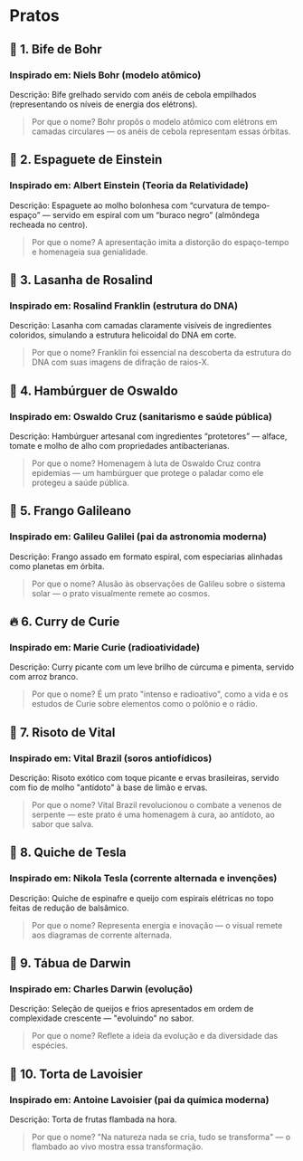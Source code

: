 # Pratos

## 🔬 1. Bife de Bohr
### Inspirado em: Niels Bohr (modelo atômico)
Descrição: Bife grelhado servido com anéis de cebola empilhados (representando os níveis de energia dos elétrons).  
> Por que o nome? Bohr propôs o modelo atômico com elétrons em camadas circulares — os anéis de cebola representam essas órbitas.

## 🌌 2. Espaguete de Einstein
### Inspirado em: Albert Einstein (Teoria da Relatividade)
Descrição: Espaguete ao molho bolonhesa com “curvatura de tempo-espaço” — servido em espiral com um “buraco negro” (almôndega recheada no centro).  
> Por que o nome? A apresentação imita a distorção do espaço-tempo e homenageia sua genialidade.

## 🧬 3. Lasanha de Rosalind
### Inspirado em: Rosalind Franklin (estrutura do DNA)
Descrição: Lasanha com camadas claramente visíveis de ingredientes coloridos, simulando a estrutura helicoidal do DNA em corte.  
> Por que o nome? Franklin foi essencial na descoberta da estrutura do DNA com suas imagens de difração de raios-X.

## 🧼 4. Hambúrguer de Oswaldo
### Inspirado em: Oswaldo Cruz (sanitarismo e saúde pública)
Descrição: Hambúrguer artesanal com ingredientes “protetores” — alface, tomate e molho de alho com propriedades antibacterianas.  
> Por que o nome? Homenagem à luta de Oswaldo Cruz contra epidemias — um hambúrguer que protege o paladar como ele protegeu a saúde pública.

## 🔭 5. Frango Galileano
### Inspirado em: Galileu Galilei (pai da astronomia moderna)
Descrição: Frango assado em formato espiral, com especiarias alinhadas como planetas em órbita.  
> Por que o nome? Alusão às observações de Galileu sobre o sistema solar — o prato visualmente remete ao cosmos.

## 🔥 6. Curry de Curie
### Inspirado em: Marie Curie (radioatividade)
Descrição: Curry picante com um leve brilho de cúrcuma e pimenta, servido com arroz branco.  
> Por que o nome? É um prato "intenso e radioativo", como a vida e os estudos de Curie sobre elementos como o polônio e o rádio.

## 🐍 7. Risoto de Vital
### Inspirado em: Vital Brazil (soros antiofídicos)
Descrição: Risoto exótico com toque picante e ervas brasileiras, servido com fio de molho "antídoto" à base de limão e ervas.  
> Por que o nome? Vital Brazil revolucionou o combate a venenos de serpente — este prato é uma homenagem à cura, ao antídoto, ao sabor que salva.

## 🧲 8. Quiche de Tesla
### Inspirado em: Nikola Tesla (corrente alternada e invenções)
Descrição: Quiche de espinafre e queijo com espirais elétricas no topo feitas de redução de balsâmico.  
> Por que o nome? Representa energia e inovação — o visual remete aos diagramas de corrente alternada.

## 🧪 9. Tábua de Darwin
### Inspirado em: Charles Darwin (evolução)
Descrição: Seleção de queijos e frios apresentados em ordem de complexidade crescente — "evoluindo" no sabor.  
> Por que o nome? Reflete a ideia da evolução e da diversidade das espécies.

## 🧯 10. Torta de Lavoisier
### Inspirado em: Antoine Lavoisier (pai da química moderna)
Descrição: Torta de frutas flambada na hora.  
> Por que o nome? "Na natureza nada se cria, tudo se transforma" — o flambado ao vivo mostra essa transformação.